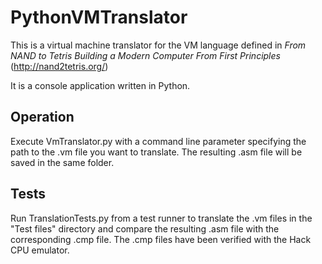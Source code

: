 # PythonVMTranslator
This is a virtual machine translator for the VM language defined in *From NAND to Tetris Building a Modern Computer From First Principles* (http://nand2tetris.org/)

It is a console application written in Python.

## Operation
Execute VmTranslator.py with a command line parameter specifying the path to the .vm file you want to translate. The resulting .asm file will be saved in the same folder.

## Tests
Run TranslationTests.py from a test runner to translate the .vm files in the "Test files" directory and compare the resulting .asm file with the corresponding .cmp file. The .cmp files have been verified with the Hack CPU emulator.
